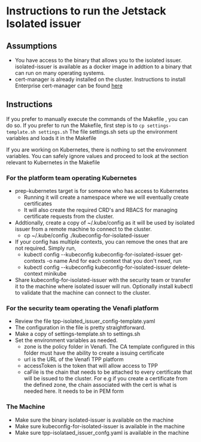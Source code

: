 # Instructions to run the Jetstack Isolated issuer

## Assumptions
- You have access to the binary that allows you to the isolated issuer. isolated-issuer is available as a docker image in addtion to a binary that can run on many operating systems. 
- cert-manager is already installed on the cluster. Instructions to install Enterprise cert-manager can be found [here](../enterprise-cert-manager/README.md) 

## Instructions
If you prefer to manually execute the commands of the Makefile , you can do so. If you prefer to run the Makefile, first step is to 
`cp settings-template.sh settings.sh`
The file settings.sh sets up the environment variables and loads it in the Makefile

If you are working on Kubernetes, there is nothing to set the environment variables. You can safely ignore values and proceed to look at the section relevant to Kubernetes in the Makefile

### For the platform team operating Kubernetes  
- prep-kubernetes target is for someone who has access to Kubernetes 
   - Running it will create a namespace where we will eventually create certificates 
   - It will also create the required CRD's and RBACS for managing certificate requests from the cluster.
- Addtionally, create a copy of ~/.kube/config as it will be used by isolated issuer from a remote machine to connect to the cluster.
    - cp ~/.kube/config ./kubeconfig-for-isolated-issuer
- If your config has multiple contexts, you can remove the ones that are not required. Simply run,
    - kubectl config --kubeconfig kubeconfig-for-isolated-issuer get-contexts -o name
    And for each context that you don't need, run 
    - kubectl config --kubeconfig kubeconfig-for-isolated-issuer delete-context minikube
- Share kubeconfig-for-isolated-issuer with the security team or transfer it to the machine where isolated issuer will run. Optionally install kubectl to validate that the machine can connect to the cluster. 

### For the security team operating the Venafi platform 

- Review the file tpp-isolated_issuer_config-template.yaml 
- The configuration in the file is pretty straightforward. 
- Make a copy of settings-template.sh to settings.sh 
- Set the environment variables as needed.  
   - zone is the policy folder in Venafi. The CA template configured in this folder must have the ability to create a issuing certificate
   - url is the URL of the Venafi TPP platform
   - accessToken is the token that will allow access to TPP
   - caFile is the chain that needs to be attached to every certificate that will be issued to the cluster. For e.g if you create a certificate from the defined zone, the chain associated with the cert is what is needed here. It needs to be in PEM form

### The Machine
 - Make sure the binary isolated-issuer is available on the machine
 - Make sure kubeconfig-for-isolated-issuer is available in the machine 
 - Make sure tpp-isolataed_issuer_confg.yaml is available in the machine
 
  
